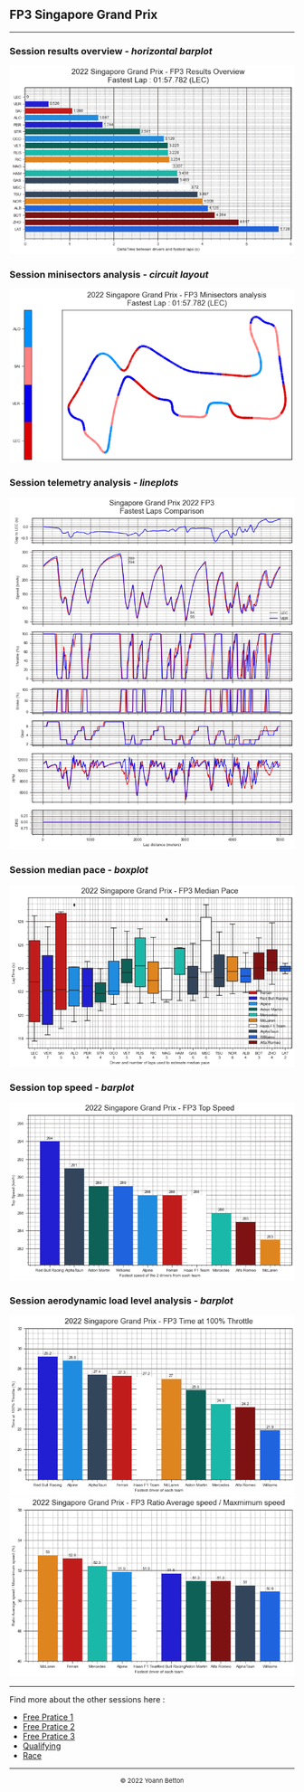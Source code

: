 ## FP3 Singapore Grand Prix

---

### Session results overview - *horizontal barplot*

<img src="/output/2022-10-02_Singapore_Grand_Prix/fp3_results_overview_white.png?raw=true"/>

### Session minisectors analysis - *circuit layout*

<img src="/output/2022-10-02_Singapore_Grand_Prix/fp3_minisectors_analysis_white.png?raw=true"/>

### Session telemetry analysis - *lineplots*

<img src="/output/2022-10-02_Singapore_Grand_Prix/fp3_telemetry_analysis_white.png?raw=true"/>

### Session median pace - *boxplot*

<img src="/output/2022-10-02_Singapore_Grand_Prix/fp3_median_pace_white.png?raw=true"/>

### Session top speed - *barplot*

<img src="/output/2022-10-02_Singapore_Grand_Prix/topspeed_fp3_white.png?raw=true"/>

### Session aerodynamic load level analysis - *barplot*

<img src="/output/2022-10-02_Singapore_Grand_Prix/fp3_maximum_throttle_white.png?raw=true"/>

<img src="/output/2022-10-02_Singapore_Grand_Prix/fp3_speed_ratio_white.png?raw=true"/>

--- 

Find more about the other sessions here :
  - [Free Pratice 1](/page/FP1/2022-10-02_Singapore_Grand_Prix)  
  - [Free Pratice 2](/page/FP2/2022-10-02_Singapore_Grand_Prix) 
  - [Free Pratice 3](/page/FP3/2022-10-02_Singapore_Grand_Prix)
  - [Qualifying](/page/Qualifying/2022-10-02_Singapore_Grand_Prix) 
  - [Race](/page/Race/2022-10-02_Singapore_Grand_Prix)

---

<div style="text-align: center">
  <p style="font-size:11px">&copy; 2022 Yoann Betton</p>
</div>

<!-- ---

<p style="font-size:11px">Page generated from <a href="https://github.com/yoannbtn/yoannbtn.github.io">github.com/yoannbtn</a>.</p> -->